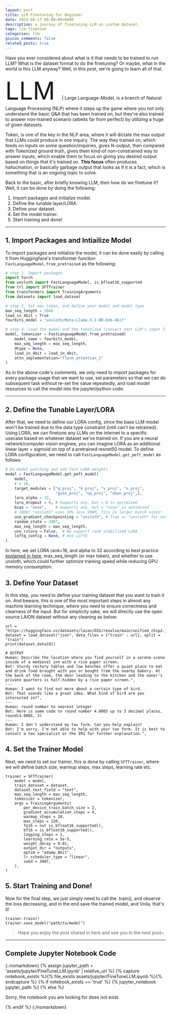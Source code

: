 ```yaml
---
layout: post
title: LLM Finetuning for Beginner
date: 2024-08-17 00:00:00+0800
description: a journey of finetuning LLM on custom dataset.
tags: llm finetune
categories: llm
giscus_comments: false
related_posts: true
---
```


Have you ever considered about what is it that needs to be trained to run LLM? What is the dataset format to do the finetuning? Or maybe, what in the world is this LLM anyway? Well, in this post, we're going to learn all of that.

<span style="font-size:8vw"> LLM </span> | Large Language-Model, is a branch of Natural Language Processing (NLP) where it steps up the game where you not only understand the basic Q&A that has been trained on, but they're also trained to answer non-trained scenario (albeits far from perfect) by utilizing a huge of given datasets.

Token, is one of the key in the NLP area, where it will dictate the max output that LLMs could produce in one inquiry. The way they trained on, which feeds on inputs on some question/inquiries, gives N-output, then compared with Tokenized ground truth, gives them kind-of non-constrained way to answer inputs, which enable them to focus on giving you desired output based on things that it's trained on. **This focus** often produces hallucination, or basically garbage output that looks as if it is a fact, which is something that is an ongoing topic to solve.

Back to the basic, after briefly knowing LLM, then how do we finetune it? Well, it can be done by doing the following:

1. Import packages and initialize model.
2. Define the tunable layer/LORA.
3. Define your dataset.
4. Set the model trainer.
5. Start training and done!

---

## 1. Import Packages and Intiailize Model

To import packages and initialize the model, it can be done easily by calling it from Huggingface's transformer function `FastLanguageModel.from_pretrained` as the following:

```python
# step 1. Import packages
import torch
from unsloth import FastLanguageModel, is_bfloat16_supported
from trl import SFTTrainer
from transformers import TrainingArguments
from datasets import load_dataset

# step 2. Set max token, and define your model and model type
max_seq_length = 2048
load_in_4bit = True
fourbits_model = "unsloth/Meta-Llama-3.1-8B-bnb-4bit"

# step 3. Load the model and the tokenized (convert text LLM's input format)
model, tokenizer = FastLanguageModel.from_pretrained(
    model_name = fourbits_model,
    max_seq_length = max_seq_length,
    dtype = None,
    load_in_4bit = load_in_4bit,
    attn_implementation="flash_attention_2"
)
```

As in the above code's comments, we only need to import packages for every package usage that we want to use, set parameters so that we can do subsequent task without re-set the value repeatedly, and load model resources to call the model into the jupyter/python code.

---

## 2. Define the Tunable Layer/LORA

After that, we need to define our LORA config, since the base LLM model won't be trained due to the data type constraint (int4 can't be retrained). Using LORA, we can finetune any LLMs on the internet to a specific usecase based on whatever dataset we've trained on. If you are a neural network/computer vision enginee, you can imagine LORA as an additional linear layer + sigmoid on top of a pretrained resnet50 model. To define LORA configuration, we need to call `FastLanguageModel.get_peft_model` as follows:

```python
# Do model patching and add fast LoRA weights
model = FastLanguageModel.get_peft_model(
    model,
    r = 16,
    target_modules = ["q_proj", "k_proj", "v_proj", "o_proj",
                      "gate_proj", "up_proj", "down_proj",],
    lora_alpha = 32,
    lora_dropout = 0, # Supports any, but = 0 is optimized
    bias = "none",    # Supports any, but = "none" is optimized
    # [NEW] "unsloth" uses 30% less VRAM, fits 2x larger batch sizes!
    use_gradient_checkpointing = "unsloth", # True or "unsloth" for very long context
    random_state = 3407,
    max_seq_length = max_seq_length,
    use_rslora = False,  # We support rank stabilized LoRA
    loftq_config = None, # And LoftQ
)
```

In here, we set LORA rank=16, and alpha to 32 according to best practice [explained in here](https://magazine.sebastianraschka.com/p/practical-tips-for-finetuning-llms#:~:text=If%20you're%20incorporating%20LoRA,at%20twice%20the%20rank's%20value.), max_seq_length (or max token), and whether to use unsloth, which could further optimize training speed while reducing GPU memory consumption.

## 3. Define Your Dataset

In this step, you need to define your training dataset that you want to train it on. And beware, this is one of the most important steps in almost any machine learning technique, where you need to ensure correctness and clearness of the input. But for simplicity sake, we will directly use the open source LAION dataset without any cleaning as below:

```
url = "https://huggingface.co/datasets/laion/OIG/resolve/main/unified_chip2.jsonl"
dataset = load_dataset("json", data_files = {"train" : url}, split = "train")
print(dataset.data[0])
```

```text
# OUTPUT
Human: Describe the location where you find yourself in a serene scene inside of a medieval inn with a rice paper screen.
Bot: Sturdy rectory tables and low benches offer a quiet place to eat and drink food brought with you or bought from the nearby bakery. At the back of the room, the door leading to the kitchen and the owner's private quarters is half-hidden by a rice paper screen.",
---
Human: I want to find out more about a certain type of bird.
Bot: That sounds like a great idea. What kind of bird are you interested in?",
---
Human: round number to nearest integer
Bot: Here is some code to round number 4.0005 up to 3 decimal places, round(4.0005, 3)
---
Human: I don't understand my tax form. Can you help explain?
Bot: I'm sorry, I'm not able to help with your tax form. It is best to consult a tax specialist or the IRS for further explanation.",
```

## 4. Set the Trainer Model

Next, we need to set our trainer, this is done by calling `SFTTrainer`, where we will define batch size, warmup steps, max steps, learning rate etc.

```
trainer = SFTTrainer(
    model = model,
    train_dataset = dataset,
    dataset_text_field = "text",
    max_seq_length = max_seq_length,
    tokenizer = tokenizer,
    args = TrainingArguments(
        per_device_train_batch_size = 2,
        gradient_accumulation_steps = 4,
        warmup_steps = 20,
        max_steps = 120,
        fp16 = not is_bfloat16_supported(),
        bf16 = is_bfloat16_supported(),
        logging_steps = 1,
        learning_rate = 5e-5,
        weight_decay = 0.01,
        output_dir = "outputs",
        optim = "adamw_8bit",
        lr_scheduler_type = "linear",
        seed = 3407,
    ),
)
```

## 5. Start Training and Done!

Now for the final step, we just simply need to call the .train(), and observe the loss decreasing, and in the end save the trained model, and Voila, that's it!

```
trainer.train()
trainer.save_model("path/to/model")
```

> Hope you enjoy the post shared in here and see you in the next post~

---

## Complete Jupyter Notebook Code

{::nomarkdown}
{% assign jupyter_path = 'assets/jupyter/FineTuneLLM.ipynb' | relative_url %}
{% capture notebook_exists %}{% file_exists assets/jupyter/FineTuneLLM.ipynb %}{% endcapture %}
{% if notebook_exists == 'true' %}
{% jupyter_notebook jupyter_path %}
{% else %}

  <p>Sorry, the notebook you are looking for does not exist.</p>
{% endif %}
{:/nomarkdown}
